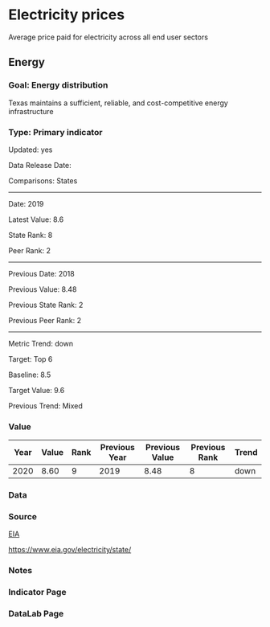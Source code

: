 # Electricity prices

Average price paid for electricity across all end user sectors

## Energy

### Goal: Energy distribution

Texas maintains a sufficient, reliable, and cost-competitive energy infrastructure

### Type: Primary indicator

Updated: yes

Data Release Date: 

Comparisons: States


----

Date: 2019

Latest Value: 8.6

State Rank: 8

Peer Rank: 2


----

Previous Date:  2018

Previous Value: 8.48

Previous State Rank:   2

Previous Peer Rank: 2


----
Metric Trend: down

Target: Top 6

Baseline: 8.5

Target Value: 9.6

Previous Trend: Mixed



### Value

| Year      |  Value      | Rank        | Previous Year | Previous Value | Previous Rank | Trend | 
| ----------- | ----------- | ----------- | ----------- | ----------- | ----------- | -----------|
|   2020      |  8.60       |  9          |      2019   |   8.48      |      8      |    down    | 

### Data

### Source

[EIA](https://www.eia.gov/electricity/sales_revenue_price/)

https://www.eia.gov/electricity/state/

### Notes


### Indicator Page


### DataLab Page
